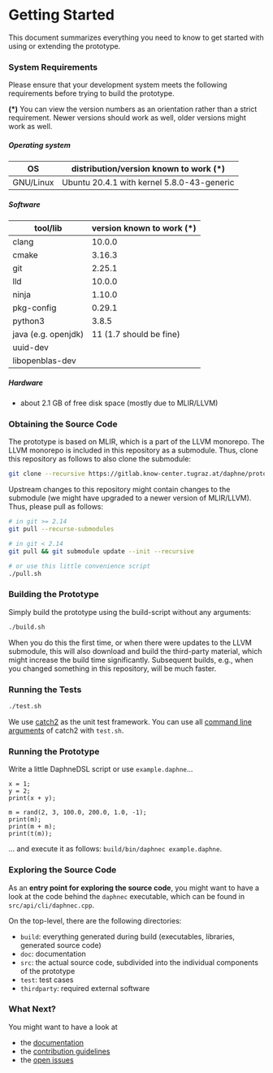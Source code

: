 <!--
Copyright 2021 The DAPHNE Consortium

Licensed under the Apache License, Version 2.0 (the "License");
you may not use this file except in compliance with the License.
You may obtain a copy of the License at

    http://www.apache.org/licenses/LICENSE-2.0

Unless required by applicable law or agreed to in writing, software
distributed under the License is distributed on an "AS IS" BASIS,
WITHOUT WARRANTIES OR CONDITIONS OF ANY KIND, either express or implied.
See the License for the specific language governing permissions and
limitations under the License.
-->

# Getting Started

This document summarizes everything you need to know to get started with using or extending the prototype.

### System Requirements

Please ensure that your development system meets the following requirements before trying to build the prototype.

**(*)**
You can view the version numbers as an orientation rather than a strict requirement.
Newer versions should work as well, older versions might work as well.

##### Operating system

| OS | distribution/version known to work (*) |
| --- | --- |
| GNU/Linux | Ubuntu 20.4.1 with kernel 5.8.0-43-generic |

##### Software

| tool/lib | version known to work (*) |
| ----------- | ----------- |
| clang | 10.0.0 |
| cmake | 3.16.3 |
| git | 2.25.1 |
| lld | 10.0.0 |
| ninja | 1.10.0 |
| pkg-config | 0.29.1 |
| python3 | 3.8.5 |
| java (e.g. openjdk) | 11 (1.7 should be fine) |
| uuid-dev |  |
| libopenblas-dev |  |

##### Hardware

  - about 2.1 GB of free disk space (mostly due to MLIR/LLVM)

### Obtaining the Source Code

The prototype is based on MLIR, which is a part of the LLVM monorepo.
The LLVM monorepo is included in this repository as a submodule.
Thus, clone this repository as follows to also clone the submodule:

```bash
git clone --recursive https://gitlab.know-center.tugraz.at/daphne/prototype.git
```

Upstream changes to this repository might contain changes to the submodule (we might have upgraded to a newer version of MLIR/LLVM).
Thus, please pull as follows:

```bash
# in git >= 2.14
git pull --recurse-submodules

# in git < 2.14
git pull && git submodule update --init --recursive

# or use this little convenience script
./pull.sh
```

### Building the Prototype

Simply build the prototype using the build-script without any arguments:

```bash
./build.sh
```

When you do this the first time, or when there were updates to the LLVM submodule, this will also download and build the third-party material, which might increase the build time significantly.
Subsequent builds, e.g., when you changed something in this repository, will be much faster.

### Running the Tests

```bash
./test.sh
```

We use [catch2](https://github.com/catchorg/Catch2) as the unit test framework. You can use all [command line arguments](https://github.com/catchorg/Catch2/blob/devel/docs/command-line.md#top) of catch2 with `test.sh`.

### Running the Prototype

Write a little DaphneDSL script or use `example.daphne`...

```
x = 1;
y = 2;
print(x + y);

m = rand(2, 3, 100.0, 200.0, 1.0, -1);
print(m);
print(m + m);
print(t(m));
```

... and execute it as follows: `build/bin/daphnec example.daphne`.

### Exploring the Source Code

As an **entry point for exploring the source code**, you might want to have a look at the code behind the `daphnec` executable, which can be found in `src/api/cli/daphnec.cpp`.

On the top-level, there are the following directories:

- `build`: everything generated during build (executables, libraries, generated source code)
- `doc`: documentation
- `src`: the actual source code, subdivided into the individual components of the prototype
- `test`: test cases
- `thirdparty`: required external software

### What Next?

You might want to have a look at
- the [documentation](https://gitlab.know-center.tugraz.at/daphne/prototype/-/tree/master/doc)
- the [contribution guidelines](https://gitlab.know-center.tugraz.at/daphne/prototype/-/blob/master/CONTRIBUTING.md)
- the [open issues](https://gitlab.know-center.tugraz.at/daphne/prototype/-/issues)
